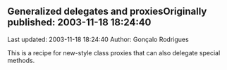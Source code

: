 ## Generalized delegates and proxiesOriginally published: 2003-11-18 18:24:40 
Last updated: 2003-11-18 18:24:40 
Author: Gonçalo Rodrigues 
 
This is a recipe for new-style class proxies that can also delegate special methods.